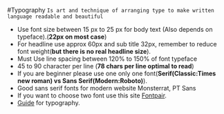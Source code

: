 #Typography 
`Is art and technique of arranging type to make
written language readable and beautiful`

* Use font size between 15 px to 25 px for body text (Also depends on typeface).(**22px on most case**)
* For headline use approx 60px and sub title 32px, remember to reduce font weight(**but there is no real headline size**). 
* Must Use line spacing between 120% to 150%  of font typeface
* 45 to 90 character per line (**78 chars per line optimal to read**)
* If you are beginner please use one only one font(**Serif(Classic:Times new roman) vs Sans Serif(Modern:Roboto)**).
* Good sans serif fonts for modern website Monsterrat, PT Sans
* If you want to choose two font use this site [Fontpair](https://fontpair.co/).
* [Guide](http://www.typogui.de/) for typography.
